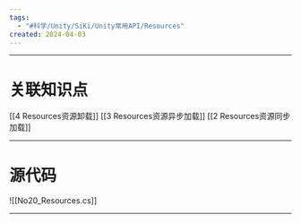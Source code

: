 ```yaml
---
tags:
  - "#科学/Unity/SiKi/Unity常用API/Resources"
created: 2024-04-03
---
```


---
# 关联知识点

[[4 Resources资源卸载]] [[3 Resources资源异步加载]] [[2 Resources资源同步加载]]

---
# 源代码

![[No20_Resources.cs]]

---